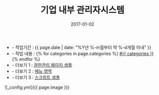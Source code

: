 ﻿---
layout: post
title: "기업 내부 관리자시스템"
date: 2017-01-02
categories:
  - Admin
  - Design
  - FrontEnd
  - Html,Css
  - JS,Jquery
image: https://kjuhee0712.github.io/images/pages/20170102_aj_agg_admin.jpg
image-sm: https://kjuhee0712.github.io/images/thumbs/20170102_aj_agg_admin.jpg
link-01: https://github.com/kjuhee0712/kjuhee0712.github.io/blob/master/dev/aj_agg_amin_sample_page.jsp
link-02: https://github.com/kjuhee0712/kjuhee0712.github.io/blob/master/dev/aj_agg_amin_sample_menu.jsp
link-03: https://github.com/kjuhee0712/kjuhee0712.github.io/blob/master/dev/aj_agg_amin_sample_script.js
---

<ul class="inform">
	<li class="preview__date" itemprop="datePublished" datetime="{{ page.date | date_to_xmlschema }}">- 작업기간 : {{ page.date | date: "%Y년 %-m월부터 약 %-d개월 이내" }}</li>
	<li class="preview__catetory" itemprop="catetory">- 작업 내용 :
		{% for categories in page.categories %}
           <a href="/category/{{ categories }}/">#{{ categories }}</a>     
      	{% endfor %}</li>
    <li class="preview__link" itemprop="link">- 더보기 1 : <a href="{{ page.link-01 }}" target="_blank">권한관리 페이지 샘플</a></li>
    <li class="preview__link" itemprop="link">- 더보기 2 : <a href="{{ page.link-02 }}" target="_blank">메뉴 영역</a></li>    
    <li class="preview__link" itemprop="link">- 더보기 3 : <a href="{{ page.link-03 }}" target="_blank">스크립트 샘플</a></li>  	
</ul>

![_config.yml]({{ page.image }})


